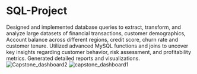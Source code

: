 # SQL-Project
Designed and implemented database queries to extract, transform, and analyze large datasets of financial transactions, customer demographics, Account balance across different regions, credit score, churn rate and customer tenure. Utilized advanced MySQL functions and joins to uncover key insights regarding customer behavior, risk assessment, and profitability metrics. Generated detailed reports and visualizations.
![Capstone_dashboard2](https://github.com/saisweatha/SQL-Project/assets/80455282/4e75ddb7-3322-4226-ac8c-3f56cd732496)
![capstone_dashboard1](https://github.com/saisweatha/SQL-Project/assets/80455282/98ce953b-1acb-414e-8419-b64a73a99f7c)
